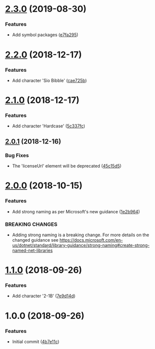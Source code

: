 # [2.3.0](https://github.com/michael-wolfenden/Reference.AzurePipelines/compare/v2.2.0...v2.3.0) (2019-08-30)


### Features

* Add symbol packages ([e7fa295](https://github.com/michael-wolfenden/Reference.AzurePipelines/commit/e7fa295))

# [2.2.0](https://github.com/michael-wolfenden/Reference.AzurePipelines/compare/v2.1.0...v2.2.0) (2018-12-17)


### Features

* Add character 'Sio Bibble'  ([cae725b](https://github.com/michael-wolfenden/Reference.AzurePipelines/commit/cae725b))

# [2.1.0](https://github.com/michael-wolfenden/Reference.AzurePipelines/compare/v2.0.1...v2.1.0) (2018-12-17)


### Features

* Add character 'Hardcase' ([5c337fc](https://github.com/michael-wolfenden/Reference.AzurePipelines/commit/5c337fc))

## [2.0.1](https://github.com/michael-wolfenden/Reference.AzurePipelines/compare/v2.0.0...v2.0.1) (2018-12-16)


### Bug Fixes

* The 'licenseUrl' element will be deprecated ([45c15d5](https://github.com/michael-wolfenden/Reference.AzurePipelines/commit/45c15d5))

# [2.0.0](https://github.com/michael-wolfenden/Reference.AzurePipelines/compare/v1.1.0...v2.0.0) (2018-10-15)


### Features

* Add strong naming as per Microsoft's new guidance ([1e2b964](https://github.com/michael-wolfenden/Reference.AzurePipelines/commit/1e2b964))


### BREAKING CHANGES

* Adding strong naming is a breaking change.
For more details on the changed guidance see
https://docs.microsoft.com/en-us/dotnet/standard/library-guidance/strong-naming#create-strong-named-net-libraries

# [1.1.0](https://github.com/michael-wolfenden/Reference.AzurePipelines/compare/v1.0.0...v1.1.0) (2018-09-26)


### Features

* Add character '2-1B' ([7e9d14d](https://github.com/michael-wolfenden/Reference.AzurePipelines/commit/7e9d14d))

# 1.0.0 (2018-09-26)


### Features

* Initial commit ([4b7e11c](https://github.com/michael-wolfenden/Reference.AzurePipelines/commit/4b7e11c))
